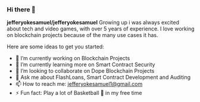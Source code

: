 ### Hi there 👋

**jefferyokesamuel/jefferyokesamuel** Growing up i was always excited about tech and video games, with over 5 years of experience. I love working on blockchain projects because of the many use cases it has.

Here are some ideas to get you started:

- 🔭 I’m currently working on Blockchain Projects
- 🌱 I’m currently learning more on Smart Contract Security
- 👯 I’m looking to collaborate on Dope Blockchain Projects
- 💬 Ask me about FlashLoans, Smart Contract Development and Auditing
- 📫 How to reach me: jefferyokesamuel1@gmail.com
- ⚡ Fun fact: Play a lot of Basketball 🏀 in my free time


